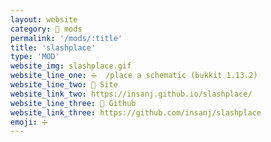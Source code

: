 ```yaml
---
layout: website
category: 👾 mods
permalink: '/mods/:title'
title: 'slashplace'
type: 'MOD'
website_img: slashplace.gif
website_line_one: ➗  /place a schematic (bukkit 1.13.2) 
website_line_two: 🚀 Site
website_link_two: https://insanj.github.io/slashplace/
website_line_three: 👾 Github
website_link_three: https://github.com/insanj/slashplace
emoji: ➗
---
```

